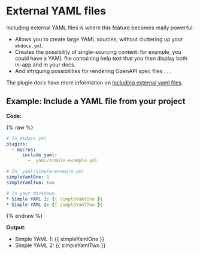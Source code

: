 # External YAML files

Including external YAML files is where this feature becomes really powerful:

* Allows you to create large YAML sources, without cluttering up your `mkdocs.yml`.
* Creates the possibility of single-sourcing content: for example, you could have a YAML file containing help text that you then display both in-app and in your docs.
* And intriguing possibilities for rendering OpenAPI spec files . . . 


The plugin docs have more information on [Including external yaml files](https://mkdocs-macros-plugin.readthedocs.io/en/latest/advanced/#including-external-yaml-files).

## Example: Include a YAML file from your project

**Code:**

{% raw %}
```yaml
# In mkdocs.yml
plugins:
  - macros:
      include_yaml:
        - _yaml/simple-example.yml

# In _yaml/simple-example.yml
simpleYamlOne: 1
simpleYamlTwo: two

# In your Markdown
* Simple YAML 1: {{ simpleYamlOne }}
* Simple YAML 2: {{ simpleYamlTwo }}
```
{% endraw %}

**Output:**

* Simple YAML 1: {{ simpleYamlOne }}
* Simple YAML 2: {{ simpleYamlTwo }}

